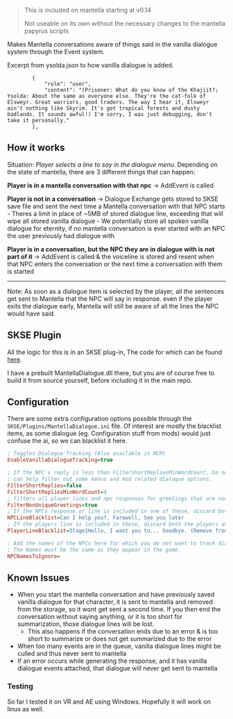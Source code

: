 > This is included on mantella starting at v0.14
> 
> Not useable on its own without the necessary changes to the mantella papyrus scripts

Makes Mantella conversations aware of things said in the vanilla dialogue system through the Event system.

Excerpt from ysolda.json to how vanilla dialogue is added. 
```
        {
            "role": "user",
            "content": "(Prisoner: What do you know of the Khajiit?; Ysolda: About the same as everyone else. They're the cat-folk of Elsweyr. Great warriors, good traders. The way I hear it, Elsweyr ain't nothing like Skyrim. It's got tropical forests and dusty badlands. It sounds awful!) I'm sorry, I was just debugging, don't take it personally."
        },
```

## How it works
Situation: _Player selects a line to say in the dialogue menu_. Depending on the state of mantella, there are 3 different things that can happen:

**Player is in a mantella conversation with that npc** -> AddEvent is called

**Player is not in a conversation** -> Dialogue Exchange gets stored to SKSE save file and sent the next time a Mantella conversation with that NPC starts
    - Theres a limit in place of ~5MB of stored dialogue line, exceeding that will wipe all stored vanilla dialogue
    - We potentially store all spoken vanilla dialogue for eternity, if no mantella conversation is ever started with an NPC the user previously had dialogue with

**Player is in a conversation, but the NPC they are in dialogue with is not part of it** -> AddEvent is called & the voiceline is stored and resent when that NPC enters the conversation or the next time a conversation with them is started

---

Note: As soon as a dialogue item is selected by the player, all the sentences get sent to Mantella that the NPC will say in response. even if the player exits the dialogue early, Mantella will still be aware of all the lines the NPC would have said.

## SKSE Plugin

All the logic for this is in an SKSE plug-in, The code for which can be found [here](https://github.com/mikastamm/mantella-vanilla-dialogue).

I have a prebuilt MantellaDialogue.dll there, but you are of course free to build it from source yourself, before including it in the main repo. 

## Configuration

There are some extra configuration options possible through the `SKSE/Plugins/MantellaDialogue.ini` file.
Of interest are mostly the blacklist items, as some dialogue (eg. Configuration stuff from mods) would just confuse the ai, so we can blacklist it here.
```ini
; Toggles Dialogue Tracking (Also available in MCM)
EnableVanillaDialogueTracking=true

; If the NPC's reply is less than FilterShortRepliesMinWordCount, Do not send it to Mantella.
; can help filter out some menus and mod related dialogue options.
FilterShortReplies=false
FilterShortRepliesMinWordCount=4
; filters all player lines and npc responses for greetings that are non unique (ie. can be triggered each time the player starts a conversation with that NPC.)
FilterNonUniqueGreetings=true
; If the NPCs response or line is included in one of these, discard both the player's line and the NPCs line.
NPCLineBlacklist=Can I help you?, Farewell, See you later
; If the players line is included in these, discard both the players and the NPCs line.
PlayerLineBlacklist=Stage1Hello, I want you to.., Goodbye. (Remove from Mantella conversation), DialogueGenericHello

; Add the names of the NPCs here for which you do not want to track dialogue (comma seperated)
; The Names must be the same as they appear in the game.
NPCNamesToIgnore=
```
## Known Issues
- When you start the mantella conversation and have previously saved vanilla dialogue for that character, it is sent to mantella and removed from the storage, so it wont get sent a second time. If you then end the conversation without saying anything, or it is too short for summarization, those dialogue lines will be lost.
    - This also happens if the conversation ends due to an error & is too short to summarize or does not get summarized due to the error
- When too many events are in the queue, vanilla dialogue lines might be culled and thus never sent to mantella
- If an error occurs while generating the response, and it has vanilla dialogue events attached, that dialogue will never get sent to mantella

### Testing
So far I tested it on VR and AE using Windows. Hopefully it will work on linux as well. 
